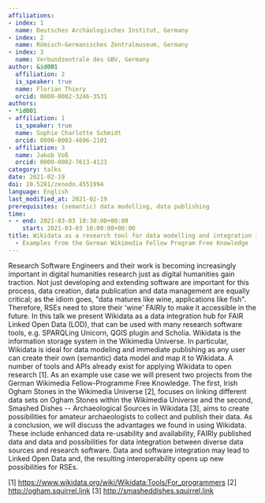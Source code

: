 ```yaml
---
affiliations:
- index: 1
  name: Deutsches Archäologisches Institut, Germany
- index: 2
  name: Römisch-Germanisches Zentralmuseum, Germany
- index: 3
  name: Verbundzentrale des GBV, Germany
author: &id001
  affiliation: 2
  is_speaker: true
  name: Florian Thiery
  orcid: 0000-0002-3246-3531
authors:
- *id001
- affiliation: 1
  is_speaker: true
  name: Sophie Charlotte Schmidt
  orcid: 0000-0003-4696-2101
- affiliation: 3
  name: Jakob Voß
  orcid: 0000-0002-7613-4123
category: talks
date: 2021-02-19
doi: 10.5281/zenodo.4551994
language: English
last_modified_at: 2021-02-19
prerequisites: (semantic) data modelling, data publishing
time:
- - end: 2021-03-03 10:30:00+00:00
    start: 2021-03-03 10:00:00+00:00
title: Wikidata as a research tool for data modelling and integration in the humanities
  - Examples from the German Wikimedia Fellow Program Free Knowledge
---
```


Research Software Engineers and their work is becoming increasingly important in digital humanities research just as digital humanities gain traction. Not just developing and extending software are important for this process, data creation, data publication and data management are equally critical; as the idiom goes, "data matures like wine, applications like fish". Therefore, RSEs need to store their 'wine' FAIRly to make it accessible in the future. In this talk we present Wikidata as a data integration hub for FAIR Linked Open Data (LOD), that can be used with many research software tools, e.g. SPARQLing Unicorn, QGIS plugin and Scholia. Wikidata is the information storage system in the Wikimedia Universe. In particular, Wikidata is ideal for data modeling and immediate publishing as any user can create their own (semantic) data model and map it to Wikidata. A number of tools and APIs already exist for applying Wikidata to open research [1]. As an example use case we will present two projects from the German Wikimedia Fellow-Programme Free Knowledge. The first, Irish Ogham Stones in the Wikimedia Universe [2], focuses on linking different data sets on Ogham Stones within the Wikimedia Universe and the second, Smashed Dishes -- Archaeological Sources in Wikidata [3], aims to create possibilities for amateur archaeologists to collect and publish their data. As a conclusion, we will discuss the advantages we found in using Wikidata. These include enhanced data re-usability and availability, FAIRly published data and data and possibilities for data integration between diverse data sources and research software. Data and software integration may lead to Linked Open Data and, the resulting interoperability opens up new possibilities for RSEs.

[1] https://www.wikidata.org/wiki/Wikidata:Tools/For_programmers
[2] http://ogham.squirrel.link
[3] http://smasheddishes.squirrel.link